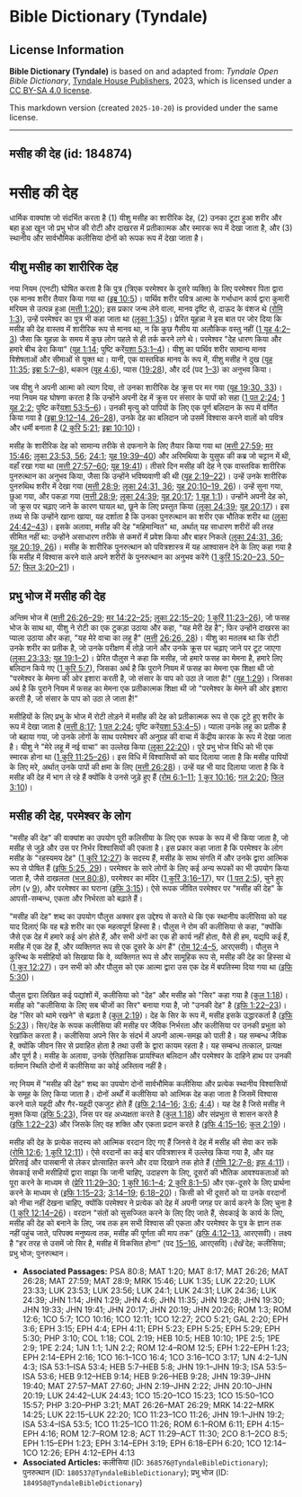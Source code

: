 # Bible Dictionary (Tyndale)

## License Information

**Bible Dictionary (Tyndale)** is based on and adapted from: _Tyndale Open Bible Dictionary_, [Tyndale House Publishers](https://tyndaleopenresources.com/), 2023, which is licensed under a [CC BY-SA 4.0 license](https://creativecommons.org/licenses/by-sa/4.0/legalcode.en).

This markdown version (created `2025-10-20`) is provided under the same license.



--------------------------------

## मसीह की देह (id: 184874)

मसीह की देह
===========

धार्मिक वाक्यांश जो संदर्भित करता है (1\) यीशु मसीह का शारीरिक देह, (2\) उनका टूटा हुआ शरीर और बहा हुआ खून जो प्रभु भोज की रोटी और दाखरस में प्रतीकात्मक और स्मारक रूप में देखा जाता है, और (3\) स्थानीय और सार्वभौमिक कलीसिया दोनों को रूपक रूप में देखा जाता है।

यीशु मसीह का शारीरिक देह
------------------------

नया नियम (एनटी) घोषित करता है कि पुत्र (त्रिएक परमेश्वर के दूसरे व्यक्ति) के लिए परमेश्वर पिता द्वारा एक मानव शरीर तैयार किया गया था ([इब्र 10:5](https://ref.ly/Heb10:5))। पार्थिव शरीर पवित्र आत्मा के गर्भाधान कार्य द्वारा कुमारी मरियम से उत्पन्न हुआ ([मत्ती 1:20](https://ref.ly/Matt1:20)); इस प्रकार जन्म लेने वाला, मानव दृष्टि से, दाऊद के वंशज थे ([रोमि 1:3](https://ref.ly/Rom1:3)), उन्हें परमेश्वर का पुत्र भी कहा जाता था ([लूका 1:35](https://ref.ly/Luke1:35))। प्रेरित यूहन्ना ने इस बात पर जोर दिया कि मसीह की देह वास्तव में शारीरिक रूप से मानव था, न कि कुछ गैसीय या अलौकिक वस्तु नहीं ([1 यूह 4:2–3](https://ref.ly/1John4:2-1John4:3)) जैसा कि यूहन्ना के समय में कुछ लोग पहले से ही तर्क करने लगे थे। परमेश्वर "देह धारण किया और हमारे बीच डेरा किया" ([यूह 1:14](https://ref.ly/John1:14); पुष्टि करें[यशा 53:1–4](https://ref.ly/Isa53:1-Isa53:4))। यीशु का पार्थिव शरीर सामान्य मानव विशेषताओं और सीमाओं से युक्त था। यानी, एक वास्तविक मानव के रूप में, यीशु मसीह ने दुख ([यूह 11:35](https://ref.ly/John11:35); [इब्रा 5:7–8](https://ref.ly/Heb5:7-Heb5:8)), थकान ([यूह 4:6](https://ref.ly/John4:6)), प्यास ([19:28](https://ref.ly/John19:28)), और दर्द (पद [1–3](https://ref.ly/John19:1-John19:3)) का अनुभव किया।

जब यीशु ने अपनी आत्मा को त्याग दिया, तो उनका शारीरिक देह क्रूस पर मर गया ([यूह 19:30, 33](https://ref.ly/John19:30))। नया नियम यह घोषणा करता है कि उन्होंने अपनी देह में क्रूस पर संसार के पापों को सहा ([1 पत 2:24](https://ref.ly/1Pet2:24); [1 यूह 2:2](https://ref.ly/1John2:2); पुष्टि करें[यशा 53:5–6](https://ref.ly/Isa53:5-Isa53:6))। उनकी मृत्यु को पापियों के लिए एक पूर्ण बलिदान के रूप में वर्णित किया गया है ([इब्रा 9:12–14, 26–28](https://ref.ly/Heb9:12-Heb9:14)), उनके देह का बलिदान जो उसमें विश्वास करने वालों को पवित्र और धर्मी बनाता है ([2 कुरि 5:21](https://ref.ly/2Cor5:21); [इब्रा 10:10](https://ref.ly/Heb10:10))।

मसीह के शारीरिक देह को सामान्य तरीके से दफनाने के लिए तैयार किया गया था ([मत्ती 27:59](https://ref.ly/Matt27:59); [मर 15:46](https://ref.ly/Mark15:46); [लूका 23:53, 56](https://ref.ly/Luke23:53); [24:1](https://ref.ly/Luke24:1); [यूह 19:39–40](https://ref.ly/John19:39-John19:40)) और अरिमथिया के युसुफ की कब्र जो चट्टान में थी, वहाँ रखा गया था ([मत्ती 27:57–60](https://ref.ly/Matt27:57-Matt27:60); [यूह 19:41](https://ref.ly/John19:41))। तीसरे दिन मसीह की देह ने एक वास्तविक शारीरिक पुनरुत्थान का अनुभव किया, जैसा कि उन्होंने भविष्यवाणी की थी ([यूह 2:19–22](https://ref.ly/John2:19-John2:22))। उन्हें उनके शारीरिक पुनरुथिथ शरीर में देखा गया ([मत्ती 28:9](https://ref.ly/Matt28:9); [लूका 24:31, 36](https://ref.ly/Luke24:31); [यूह 20:10–19, 26](https://ref.ly/John20:10-John20:19))। उन्हें सुना गया, छुआ गया, और पकड़ा गया ([मत्ती 28:9](https://ref.ly/Matt28:9); [लूका 24:39](https://ref.ly/Luke24:39); [यूह 20:17](https://ref.ly/John20:17); [1 यूह 1:1](https://ref.ly/1John1:1))। उन्होंने अपनी देह को, जो क्रूस पर चढ़ाए जाने के कारण घायल था, छूने के लिए प्रस्तुत किया ([लूका 24:39](https://ref.ly/Luke24:39); [यूह 20:17](https://ref.ly/John20:17))। इस तथ्य से कि उन्होंने खाना खाया, यह दर्शाता है कि उनका पुनरुत्थान का शरीर एक भौतिक शरीर था ([लूका 24:42–43](https://ref.ly/Luke24:42-Luke24:43))। इसके अलावा, मसीह की देह "महिमान्वित" था, अर्थात् यह साधारण शरीरों की तरह सीमित नहीं था: उन्होंने असाधारण तरीके से कमरों में प्रवेश किया और बाहर निकले ([लूका 24:31, 36](https://ref.ly/Luke24:31); [यूह 20:19, 26](https://ref.ly/John20:19))। मसीह के शारीरिक पुनरुत्थान को पवित्रशास्त्र में यह आश्वासन देने के लिए कहा गया है कि मसीह में विश्वास करने वाले अपने शरीरों के पुनरुत्थान का अनुभव करेंगे ([1 कुरिं 15:20–23, 50–57](https://ref.ly/1Cor15:20-1Cor15:23); [फिल 3:20–21](https://ref.ly/Phil3:20-Phil3:21))।

प्रभु भोज में मसीह की देह
-------------------------

अन्तिम भोज में ([मत्ती 26:26–29](https://ref.ly/Matt26:26-Matt26:29); [मर 14:22–25](https://ref.ly/Mark14:22-Mark14:25); [लूका 22:15–20](https://ref.ly/Luke22:15-Luke22:20); [1 कुरिं 11:23–26](https://ref.ly/1Cor11:23-1Cor11:26)), जो फसह भोज के साथ था, यीशु ने रोटी का एक टुकड़ा उठाया और कहा, "यह मेरी देह है"; फिर उन्होंने दाखरस का प्याला उठाया और कहा, "यह मेरे वाचा का लहू है" ([मत्ती](https://ref.ly/Matt26:26) [26:26, 28](https://ref.ly/Matt26:26,Matt26:28))। यीशु का मतलब था कि रोटी उनके शरीर का प्रतीक है, जो उनके परीक्षण में तोड़े जाने और उनके क्रूस पर चढ़ाए जाने पर टूट जाएगा ([लूका 23:33](https://ref.ly/Luke23:33); [यूह 19:1–2](https://ref.ly/John19:1-John19:2))। प्रेरित पौलुस ने कहा कि मसीह, जो हमारे फसह का मेमना है, हमारे लिए बलिदान किये गए ([1 कुरि 5:7](https://ref.ly/1Cor5:7)), जिसका अर्थ है कि पुराने नियम में फसह का मेमना एक शिक्षा थी जो "परमेश्वर के मेमना की ओर इशारा करती है, जो संसार के पाप को उठा ले जाता है!" ([यूह 1:29](https://ref.ly/John1:29))। जिसका अर्थ है कि पुराने नियम में फसह का मेमना एक प्रतीकात्मक शिक्षा थी जो "परमेश्वर के मेमने की ओर इशारा करती है, जो संसार के पाप को उठा ले जाता है!"

मसीहियों के लिए प्रभु के भोज में रोटी तोड़ने में मसीह की देह को प्रतीकात्मक रूप से एक टूटे हुए शरीर के रूप में देखा जाता है ([मत्ती 8:17](https://ref.ly/Matt8:17); [1 पत 2:24](https://ref.ly/1Pet2:24); पुष्टि करें[यशा 53:4–5](https://ref.ly/Isa53:4-Isa53:5))। प्याला उनके लहू का प्रतीक है जो बहाया गया, जो उनके लोगों के साथ परमेश्वर की अनुग्रह की वाचा में केंद्रीय कारक के रूप में देखा जाता है। यीशु ने "मेरे लहू में नई वाचा" का उल्लेख किया ([लूका 22:20](https://ref.ly/Luke22:20))। पूरे प्रभु भोज विधि को भी एक स्मारक होना था ([1 कुरि 11:25–26](https://ref.ly/1Cor11:25-1Cor11:26))। इस विधि में विश्वासियों को याद दिलाया जाता है कि मसीह पापियों के लिए मरे, अर्थात् उनके पापों की क्षमा के लिए ([मत्ती 26:28](https://ref.ly/Matt26:28))। उन्हें यह भी याद दिलाया जाता है कि वे मसीह की देह में भाग ले रहे हैं क्योंकि वे उनसे जुड़े हुए हैं ([रोम 6:1–11](https://ref.ly/Rom6:1-Rom6:11); [1 कुर 10:16](https://ref.ly/1Cor10:16); [गल 2:20](https://ref.ly/Gal2:20); [फिल 3:10](https://ref.ly/Phil3:10))।

मसीह की देह, परमेश्वर के लोग
----------------------------

"मसीह की देह" की वाक्यांश का उपयोग पूरी कलिसीया के लिए एक रूपक के रूप में भी किया जाता है, जो मसीह से जुड़े और उस पर निर्भर विश्वासियों की एकता है। इस प्रकार कहा जाता है कि परमेश्वर के लोग मसीह के "रहस्यमय देह" ([1 कुरि 12:27](https://ref.ly/1Cor12:27)) के सदस्य हैं, मसीह के साथ संगति में और उनके द्वारा आत्मिक रूप से पोषित हैं ([इफि 5:25, 29](https://ref.ly/Eph5:25))। परमेश्वर के सारे लोगों के लिए कई अन्य रूपकों का भी उपयोग किया जाता है, जैसे दाखलता ([भज 80:8](https://ref.ly/Ps80:8)), परमेश्वर का मंदिर ([1 कुरिं 3:16–17](https://ref.ly/1Cor3:16-1Cor3:17)), घर ([1 पत 2:5](https://ref.ly/1Pet2:5)), चुने हुए लोग (v [9](https://ref.ly/1Pet2:9)), और परमेश्वर का घराना ([इफि 3:15](https://ref.ly/Eph3:15))। ऐसे रूपक जीवित परमेश्वर पर "मसीह की देह" के आपसी\-सम्बन्ध, एकता और निर्भरता को बढ़ाते हैं। 

"मसीह की देह" शब्द का उपयोग पौलुस अक्सर इस उद्देश्य से करते थे कि एक स्थानीय कलीसिया को यह याद दिलाएं कि वह बड़े शरीर का एक महत्वपूर्ण हिस्सा है। पौलुस ने रोम की कलीसिया से कहा, "क्योंकि जैसे एक देह में हमारे कई अंग होते हैं, और सभी अंगों का एक ही कार्य नहीं होता, वैसे ही हम, यद्यपि कई हैं, मसीह में एक देह हैं, और व्यक्तिगत रूप से एक दूसरे के अंग हैं" ([रोम 12:4–5](https://ref.ly/Rom12:4-Rom12:5), आरएसवी)। पौलुस ने कुरिन्थ के मसीहियों को सिखाया कि वे, व्यक्तिगत रूप से और सामूहिक रूप से, मसीह की देह का हिस्सा थे ([1 कुर 12:27](https://ref.ly/1Cor12:27))। उन सभी को और पौलुस को एक आत्मा द्वारा उस एक देह में बपतिस्मा दिया गया था ([इफि 5:30](https://ref.ly/Eph5:30))।

पौलुस द्वारा लिखित कई पद्यांशों में, कलीसिया को "देह" और मसीह को "सिर" कहा गया है ([कुल 1:18](https://ref.ly/Col1:18))। मसीह को "कलीसिया के लिए सब चीजों का सिर" बनाया गया है, जो "उनकी देह" है ([इफि 1:22–23](https://ref.ly/Eph1:22-Eph1:23))। देह "सिर को थामे रखने" से बढ़ता है ([कुल 2:19](https://ref.ly/Col2:19))। देह के सिर के रूप में, मसीह इसके उद्धारकर्ता है ([इफि 5:23](https://ref.ly/Eph5:23))। सिर/देह के रूपक कलीसिया की मसीह पर जैविक निर्भरता और कलीसिया पर उनकी प्रभुता को रेखांकित करता है। कलीसिया अपने सिर के संदर्भ में अपनी आत्म\-समझ को पाती है। यह सम्बन्ध जैविक है, क्योंकि जीवन सिर से प्रवाहित होता है तथा उसी के द्वारा कायम रहता है। यह सम्बन्ध तत्काल, प्रत्यक्ष और पूर्ण है। मसीह के अलावा, उनके ऐतिहासिक प्रायश्चित बलिदान और परमेश्वर के दाहिने हाथ पर उनकी वर्तमान स्थिति दोनों में कलीसिया का कोई अस्तित्व नहीं है।

नए नियम में "मसीह की देह" शब्द का उपयोग दोनों सार्वभौमिक कलीसिया और प्रत्येक स्थानीय विश्वासियों के समूह के लिए किया जाता है। दोनों अर्थों में कलीसिया को आत्मिक देह कहा जाता है जिसमें विश्वास करने वाले यहूदी और गैर\-यहूदी एकजुट होते हैं ([इफि 2:14–16](https://ref.ly/Eph2:14-Eph2:16); [3:6](https://ref.ly/Eph3:6); [4:4](https://ref.ly/Eph4:4))। यह देह है जिसे मसीह ने मुक्त किया ([इफि 5:23](https://ref.ly/Eph5:23)), जिस पर वह अध्यक्षता करते है ([कुल 1:18](https://ref.ly/Col1:18)) और संप्रभुता से शासन करते है ([इफि 1:22–23](https://ref.ly/Eph1:22-Eph1:23)) और जिसके लिए वह शक्ति और एकता प्रदान करते है ([इफि 4:15–16](https://ref.ly/Eph4:15-Eph4:16); [कुल 2:19](https://ref.ly/Col2:19))।

मसीह की देह के प्रत्येक सदस्य को आत्मिक वरदान दिए गए हैं जिनसे वे देह में मसीह की सेवा कर सकें ([रोमि 12:6](https://ref.ly/Rom12:6); [1 कुरि 12:11](https://ref.ly/1Cor12:11))। ऐसे वरदानों का कई बार पवित्रशास्त्र में उल्लेख किया गया है, और यह प्रेरिताई और पासबानी से लेकर प्रोत्साहित करने और दया दिखाने तक होते हैं ([रोमि 12:7–8](https://ref.ly/Rom12:7-Rom12:8); [इफ 4:11](https://ref.ly/Eph4:11))। सेवकाई सभी मसीहियों द्वारा साझा कि जानी चाहिए, उदाहरण के लिए, दूसरों की भौतिक आवश्यकताओं को पूरा करने के माध्यम से ([प्रेरि 11:29–30](https://ref.ly/Acts11:29-Acts11:30); [1 कुरि 16:1–4](https://ref.ly/1Cor16:1-1Cor16:4); [2 कुरि 8:1–5](https://ref.ly/2Cor8:1-2Cor8:5)) और एक\-दूसरे के लिए प्रार्थना करने के माध्यम से ([इफि 1:15–23](https://ref.ly/Eph1:15-Eph1:23); [3:14–19](https://ref.ly/Eph3:14-Eph3:19); [6:18–20](https://ref.ly/Eph6:18-Eph6:20))। किसी को भी दूसरों को या उनके वरदानों को नीचा नहीं देखना चाहिए, क्योंकि परमेश्वर ने प्रत्येक को देह में अपनी जगह पर कार्य करने के लिए चुना है ([1 कुरि 12:14–26](https://ref.ly/1Cor12:14-1Cor12:26))। वरदान "संतों को सुसज्जित करने के लिए दिए जाते हैं, सेवकाई के कार्य के लिए, मसीह की देह को बनाने के लिए, जब तक हम सभी विश्वास की एकता और परमेश्वर के पुत्र के ज्ञान तक नहीं पहुंच जाते, परिपक्व मनुष्यत्व तक, मसीह की पूर्णता की माप तक" ([इफि 4:12–13](https://ref.ly/Eph4:12-Eph4:13), आरएसवी)। लक्ष्य है "हर तरह से उसमें जो सिर है, मसीह में विकसित होना" (पद [15–16](https://ref.ly/Eph4:15-Eph4:16), आरएसवि)।*देखें* देह; कलीसिया; प्रभु भोज; पुनरुत्थान।

* **Associated Passages:** PSA 80:8; MAT 1:20; MAT 8:17; MAT 26:26; MAT 26:28; MAT 27:59; MAT 28:9; MRK 15:46; LUK 1:35; LUK 22:20; LUK 23:33; LUK 23:53; LUK 23:56; LUK 24:1; LUK 24:31; LUK 24:36; LUK 24:39; JHN 1:14; JHN 1:29; JHN 4:6; JHN 11:35; JHN 19:28; JHN 19:30; JHN 19:33; JHN 19:41; JHN 20:17; JHN 20:19; JHN 20:26; ROM 1:3; ROM 12:6; 1CO 5:7; 1CO 10:16; 1CO 12:11; 1CO 12:27; 2CO 5:21; GAL 2:20; EPH 3:6; EPH 3:15; EPH 4:4; EPH 4:11; EPH 5:23; EPH 5:25; EPH 5:29; EPH 5:30; PHP 3:10; COL 1:18; COL 2:19; HEB 10:5; HEB 10:10; 1PE 2:5; 1PE 2:9; 1PE 2:24; 1JN 1:1; 1JN 2:2; ROM 12:4–ROM 12:5; EPH 1:22–EPH 1:23; EPH 2:14–EPH 2:16; 1CO 16:1–1CO 16:4; 1CO 3:16–1CO 3:17; 1JN 4:2–1JN 4:3; ISA 53:1–ISA 53:4; HEB 5:7–HEB 5:8; JHN 19:1–JHN 19:3; ISA 53:5–ISA 53:6; HEB 9:12–HEB 9:14; HEB 9:26–HEB 9:28; JHN 19:39–JHN 19:40; MAT 27:57–MAT 27:60; JHN 2:19–JHN 2:22; JHN 20:10–JHN 20:19; LUK 24:42–LUK 24:43; 1CO 15:20–1CO 15:23; 1CO 15:50–1CO 15:57; PHP 3:20–PHP 3:21; MAT 26:26–MAT 26:29; MRK 14:22–MRK 14:25; LUK 22:15–LUK 22:20; 1CO 11:23–1CO 11:26; JHN 19:1–JHN 19:2; ISA 53:4–ISA 53:5; 1CO 11:25–1CO 11:26; ROM 6:1–ROM 6:11; EPH 4:15–EPH 4:16; ROM 12:7–ROM 12:8; ACT 11:29–ACT 11:30; 2CO 8:1–2CO 8:5; EPH 1:15–EPH 1:23; EPH 3:14–EPH 3:19; EPH 6:18–EPH 6:20; 1CO 12:14–1CO 12:26; EPH 4:12–EPH 4:13
* **Associated Articles:** कलीसिया (ID: `368576@TyndaleBibleDictionary`); पुनरुत्थान (ID: `180537@TyndaleBibleDictionary`); प्रभु भोज (ID: `184958@TyndaleBibleDictionary`)

